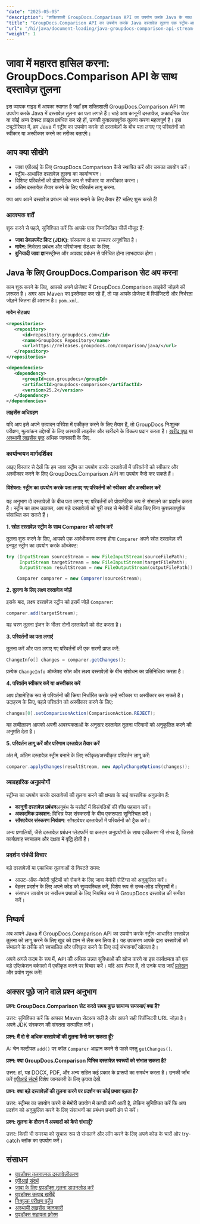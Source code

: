 ```yaml
---
"date": "2025-05-05"
"description": "शक्तिशाली GroupDocs.Comparison API का उपयोग करके Java के साथ दस्तावेज़ तुलना मास्टर करें। कानूनी, शैक्षणिक और सॉफ़्टवेयर दस्तावेज़ों के कुशल संचालन के लिए स्ट्रीम-आधारित तकनीकों को जानें।"
"title": "GroupDocs.Comparison API का उपयोग करके Java दस्तावेज़ तुलना एक स्ट्रीम-आधारित दृष्टिकोण"
"url": "/hi/java/document-loading/java-groupdocs-comparison-api-stream-document-compare/"
"weight": 1
---
```


# जावा में महारत हासिल करना: GroupDocs.Comparison API के साथ दस्तावेज़ तुलना

इस व्यापक गाइड में आपका स्वागत है जहाँ हम शक्तिशाली GroupDocs.Comparison API का उपयोग करके Java में दस्तावेज़ तुलना का पता लगाते हैं। चाहे आप कानूनी दस्तावेज़, अकादमिक पेपर या कोई अन्य टेक्स्ट फ़ाइल प्रबंधित कर रहे हों, उनकी कुशलतापूर्वक तुलना करना महत्वपूर्ण है। इस ट्यूटोरियल में, हम Java में स्ट्रीम का उपयोग करके दो दस्तावेज़ों के बीच पता लगाए गए परिवर्तनों को स्वीकार या अस्वीकार करने का तरीका बताएंगे।

## आप क्या सीखेंगे

- जावा एपीआई के लिए GroupDocs.Comparison कैसे स्थापित करें और उसका उपयोग करें।
- स्ट्रीम-आधारित दस्तावेज़ तुलना का कार्यान्वयन।
- विशिष्ट परिवर्तनों को प्रोग्रामेटिक रूप से स्वीकार या अस्वीकार करना।
- अंतिम दस्तावेज़ तैयार करने के लिए परिवर्तन लागू करना.

क्या आप अपने दस्तावेज़ प्रबंधन को सरल बनाने के लिए तैयार हैं? चलिए शुरू करते हैं!

### आवश्यक शर्तें

शुरू करने से पहले, सुनिश्चित करें कि आपके पास निम्नलिखित चीज़ें मौजूद हैं:

- **जावा डेवलपमेंट किट (JDK)**: संस्करण 8 या उच्चतर अनुशंसित है।
- **मावेन**: निर्भरता प्रबंधन और परियोजना सेटअप के लिए.
- **बुनियादी जावा ज्ञान**स्ट्रीम्स और अपवाद प्रबंधन से परिचित होना लाभदायक होगा।

## Java के लिए GroupDocs.Comparison सेट अप करना

काम शुरू करने के लिए, आपको अपने प्रोजेक्ट में GroupDocs.Comparison लाइब्रेरी जोड़ने की ज़रूरत है। अगर आप Maven का इस्तेमाल कर रहे हैं, तो यह आपके प्रोजेक्ट में रिपॉजिटरी और निर्भरता जोड़ने जितना ही आसान है। `pom.xml`.

**मावेन सेटअप**

```xml
<repositories>
   <repository>
      <id>repository.groupdocs.com</id>
      <name>GroupDocs Repository</name>
      <url>https://releases.groupdocs.com/comparison/java/</url>
   </repository>
</repositories>

<dependencies>
   <dependency>
      <groupId>com.groupdocs</groupId>
      <artifactId>groupdocs-comparison</artifactId>
      <version>25.2</version>
   </dependency>
</dependencies>
```

**लाइसेंस अधिग्रहण**

यदि आप इसे अपने उत्पादन परिवेश में एकीकृत करने के लिए तैयार हैं, तो GroupDocs निःशुल्क परीक्षण, मूल्यांकन उद्देश्यों के लिए अस्थायी लाइसेंस और खरीदने के विकल्प प्रदान करता है। [खरीद पृष्ठ](https://purchase.groupdocs.com/buy) या [अस्थायी लाइसेंस पृष्ठ](https://purchase.groupdocs.com/temporary-license/) अधिक जानकारी के लिए.

### कार्यान्वयन मार्गदर्शिका

आइए विस्तार से देखें कि हम जावा स्ट्रीम का उपयोग करके दस्तावेजों में परिवर्तनों को स्वीकार और अस्वीकार करने के लिए GroupDocs.Comparison API का उपयोग कैसे कर सकते हैं।

#### विशेषता: स्ट्रीम का उपयोग करके पता लगाए गए परिवर्तनों को स्वीकार और अस्वीकार करें

यह अनुभाग दो दस्तावेज़ों के बीच पता लगाए गए परिवर्तनों को प्रोग्रामेटिक रूप से संभालने का प्रदर्शन करता है। स्ट्रीम का लाभ उठाकर, आप बड़े दस्तावेज़ों को पूरी तरह से मेमोरी में लोड किए बिना कुशलतापूर्वक संसाधित कर सकते हैं।

**1. स्रोत दस्तावेज़ स्ट्रीम के साथ Comparer को आरंभ करें**

तुलना शुरू करने के लिए, आपको एक आरंभीकरण करना होगा `Comparer` अपने स्रोत दस्तावेज़ की इनपुट स्ट्रीम का उपयोग करके ऑब्जेक्ट:

```java
try (InputStream sourceStream = new FileInputStream(sourceFilePath);
     InputStream targetStream = new FileInputStream(targetFilePath);
     OutputStream resultStream = new FileOutputStream(outputFilePath)) {

    Comparer comparer = new Comparer(sourceStream);
```

**2. तुलना के लिए लक्ष्य दस्तावेज़ जोड़ें**

इसके बाद, लक्ष्य दस्तावेज़ स्ट्रीम को इसमें जोड़ें `Comparer`:

```java
comparer.add(targetStream);
```

यह चरण तुलना इंजन के भीतर दोनों दस्तावेज़ों को सेट करता है।

**3. परिवर्तनों का पता लगाएं**

तुलना करें और पता लगाए गए परिवर्तनों की एक सरणी प्राप्त करें:

```java
ChangeInfo[] changes = comparer.getChanges();
```

प्रत्येक `ChangeInfo` ऑब्जेक्ट स्रोत और लक्ष्य दस्तावेज़ों के बीच संशोधन का प्रतिनिधित्व करता है।

**4. परिवर्तन स्वीकार करें या अस्वीकार करें**

आप प्रोग्रामेटिक रूप से परिवर्तनों की क्रिया निर्धारित करके उन्हें स्वीकार या अस्वीकार कर सकते हैं। उदाहरण के लिए, पहले परिवर्तन को अस्वीकार करने के लिए:

```java
changes[0].setComparisonAction(ComparisonAction.REJECT);
```

यह लचीलापन आपको अपनी आवश्यकताओं के अनुसार दस्तावेज़ तुलना परिणामों को अनुकूलित करने की अनुमति देता है।

**5. परिवर्तन लागू करें और परिणाम दस्तावेज़ तैयार करें**

अंत में, अंतिम दस्तावेज़ स्ट्रीम बनाने के लिए स्वीकृत/अस्वीकृत परिवर्तन लागू करें:

```java
comparer.applyChanges(resultStream, new ApplyChangeOptions(changes));
```

### व्यावहारिक अनुप्रयोगों

स्ट्रीम्स का उपयोग करके दस्तावेजों की तुलना करने की क्षमता के कई वास्तविक अनुप्रयोग हैं:

- **कानूनी दस्तावेज़ प्रबंधन**अनुबंध के मसौदों में विसंगतियों की शीघ्र पहचान करें।
- **अकादमिक प्रकाशन**: विभिन्न पेपर संस्करणों के बीच एकरूपता सुनिश्चित करें।
- **सॉफ्टवेयर संस्करण नियंत्रण**: सॉफ्टवेयर दस्तावेज़ों में परिवर्तनों को ट्रैक करें।

अन्य प्रणालियों, जैसे दस्तावेज़ प्रबंधन प्लेटफॉर्म या कस्टम अनुप्रयोगों के साथ एकीकरण भी संभव है, जिससे कार्यप्रवाह स्वचालन और दक्षता में वृद्धि होती है।

### प्रदर्शन संबंधी विचार

बड़े दस्तावेज़ों या एकाधिक तुलनाओं से निपटते समय:

- आउट-ऑफ-मेमोरी त्रुटियों को रोकने के लिए जावा मेमोरी सेटिंग्स को अनुकूलित करें।
- बेहतर प्रदर्शन के लिए अपने कोड को सुव्यवस्थित करें, विशेष रूप से उच्च-लोड परिदृश्यों में।
- संसाधन उपयोग पर सर्वोत्तम प्रथाओं के लिए नियमित रूप से GroupDocs दस्तावेज़ की समीक्षा करें।

## निष्कर्ष

अब आपने Java में GroupDocs.Comparison API का उपयोग करके स्ट्रीम-आधारित दस्तावेज़ तुलना को लागू करने के लिए खुद को ज्ञान से लैस कर लिया है। यह उपकरण आपके द्वारा दस्तावेज़ों को संभालने के तरीके को स्वचालित और परिष्कृत करने के लिए कई संभावनाएँ खोलता है।

अपने अगले कदम के रूप में, API की अधिक उन्नत सुविधाओं की खोज करने या इस कार्यक्षमता को एक बड़े एप्लिकेशन वर्कफ़्लो में एकीकृत करने पर विचार करें। यदि आप तैयार हैं, तो उनके पास जाएँ [प्रलेखन](https://docs.groupdocs.com/comparison/java/) और प्रयोग शुरू करें!

## अक्सर पूछे जाने वाले प्रश्न अनुभाग

**प्रश्न: GroupDocs.Comparison सेट करते समय कुछ सामान्य समस्याएं क्या हैं?**

उत्तर: सुनिश्चित करें कि आपका Maven सेटअप सही है और आपने सही रिपॉजिटरी URL जोड़ा है। अपने JDK संस्करण की संगतता सत्यापित करें।

**प्रश्न: मैं दो से अधिक दस्तावेजों की तुलना कैसे कर सकता हूँ?**

A: चेन मल्टीपल `add()` पर कॉल `Comparer` आह्वान करने से पहले वस्तु `getChanges()`.

**प्रश्न: क्या GroupDocs.Comparison विभिन्न दस्तावेज़ स्वरूपों को संभाल सकता है?**

उत्तर: हां, यह DOCX, PDF, और अन्य सहित कई प्रकार के प्रारूपों का समर्थन करता है। उनकी जाँच करें [एपीआई संदर्भ](https://reference.groupdocs.com/comparison/java/) विशेष जानकारी के लिए कृपया देखें.

**प्रश्न: क्या बड़े दस्तावेज़ों की तुलना करने पर प्रदर्शन पर कोई प्रभाव पड़ता है?**

उत्तर: स्ट्रीम्स का उपयोग करने से मेमोरी उपयोग में काफी कमी आती है, लेकिन सुनिश्चित करें कि आप प्रदर्शन को अनुकूलित करने के लिए संसाधनों का प्रबंधन प्रभावी ढंग से करें।

**प्रश्न: तुलना के दौरान मैं अपवादों को कैसे संभालूँ?**

उत्तर: किसी भी समस्या को सुचारू रूप से संभालने और लॉग करने के लिए अपने कोड के चारों ओर try-catch ब्लॉक का उपयोग करें।

## संसाधन

- [ग्रुपडॉक्स तुलनात्मक दस्तावेज़ीकरण](https://docs.groupdocs.com/comparison/java/)
- [एपीआई संदर्भ](https://reference.groupdocs.com/comparison/java/)
- [जावा के लिए ग्रुपडॉक्स.तुलना डाउनलोड करें](https://releases.groupdocs.com/comparison/java/)
- [ग्रुपडॉक्स उत्पाद खरीदें](https://purchase.groupdocs.com/buy)
- [निःशुल्क परीक्षण पहुँच](https://releases.groupdocs.com/comparison/java/)
- [अस्थायी लाइसेंस जानकारी](https://purchase.groupdocs.com/temporary-license/)
- [ग्रुपडॉक्स सहायता फ़ोरम](https://forum.groupdocs.com/c/comparison)
